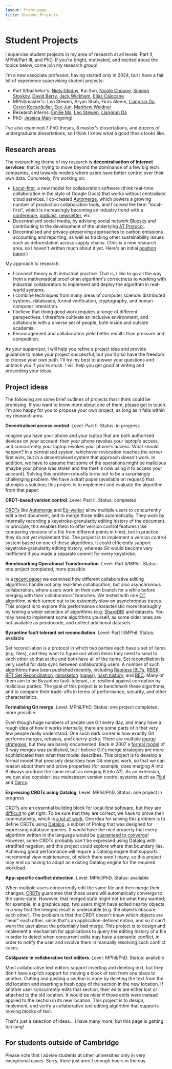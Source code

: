 ```yaml
---
layout: front-page
title: Student Projects
---
```


<h1>Student Projects</h1>

I supervise student projects in my area of research at all levels: Part II, MPhil/Part III, and PhD.
If you're bright, motivated, and excited about the topics below, come join my research group!

I'm a new associate professor, having started only in 2024, but I have a fair bit of experience
supervising student projects:

* Part II/bachelor's:
  [Niels Glodny](https://arxiv.org/abs/2507.22071),
  Kai Sun,
  [Nicole Choong](https://www.cl.cam.ac.uk/teaching/projects/archive/2023/nwyc2-dissertation.pdf),
  [Simeon Stoykov](https://www.cl.cam.ac.uk/teaching/projects/archive/2020/ss2476-dissertation.pdf),
  [David Berry](https://www.cst.cam.ac.uk/people/dgb37),
  [Jack Wickham](https://www.cl.cam.ac.uk/teaching/projects/archive/2019/jaw89-dissertation.pdf),
  [Elias Calocane](https://www.cl.cam.ac.uk/teaching/projects/archive/2018/ec581-dissertation.pdf)
* MPhil/master's:
  Leo Stewen,
  Aryan Shah,
  Firas Aleem,
  [Liangrun Da](https://github.com/TUM-DSE/research-work-archive/blob/main/archive/2024/winter/docs/msc_liangrun_da_design_and_verification_of_byzantine_fault_tolerant_crdts.pdf),
  [Ceren Kocaoğullar](https://www.cl.cam.ac.uk/teaching/masters/projects/archive/1921/CerenKocaogullarProject.pdf),
  [Eeo Jun](https://www.cl.cam.ac.uk/teaching/masters/projects/archive/1921/JunEeoProject.pdf),
  [Matthew Weidner](https://mattweidner.com/assets/pdf/acs-dissertation.pdf)
* Research interns:
  [Emilie Ma](https://arxiv.org/abs/2507.21122),
  [Leo Stewen](https://arxiv.org/abs/2404.11308),
  [Liangrun Da](https://arxiv.org/abs/2311.14007)
* PhD:
  [Jessica Man](https://www.cst.cam.ac.uk/people/psjm3) (ongoing)

I've also examined 7 PhD theses, 8 master's dissertations, and dozens of undergraduate dissertations, so
I think I know what a good thesis looks like.

Research areas
--------------

The overarching theme of my research is **decentralisation of Internet services**: that is, trying
to move beyond the dominance of a few big tech companies, and towards models where users have better
control over their own data. Concretely, I'm working on:

* [Local-first](https://www.inkandswitch.com/local-first/), a new model for collaboration software
  (think real-time collaboration in the style of Google Docs) that works without centralised cloud
  services. I co-created [Automerge](https://automerge.org/), which powers a growing number of
  production collaboration tools, and I coined the term "local-first", which is increasingly
  becoming an industry trend with a [conference](https://www.localfirstconf.com/),
  [podcast](https://www.localfirst.fm/), [newsletter](https://www.localfirstnews.com/), etc.
* Decentralised social media, by advising social network [Bluesky](https://bsky.social/about) and
  contributing to the development of the underlying [AT Protocol](https://atproto.com/).
* Decentralised and privacy-preserving approaches to carbon emissions accounting and reporting, as
  well as tracking other sustainability issues such as deforestation across supply chains. (This is
  a new research area, so I haven't written much about it yet. Here's an initial
  [position paper](https://arxiv.org/abs/2506.16347).)

My approach to research:

* I connect theory with industrial practice. That is, I like to go all the way from a mathematical
  proof of an algorithm's correctness to working with industrial collaborators to implement and
  deploy the algorithm in real-world systems.
* I combine techniques from many areas of computer science: distributed systems, databases, formal
  verification, cryptography, and human-computer interaction.
* I believe that doing good work requires a range of different perspectives. I therefore cultivate
  an inclusive environment, and collaborate with a diverse set of people, both inside and outside
  academia.
* Encouragement and collaboration yield better results than pressure and competition.

As your supervisor, I will help you refine a project idea and provide guidance to make your project
successful, but you'll also have the freedom to choose your own path. I'll try my best to answer
your questions and unblock you if you're stuck. I will help you get good at writing and presenting
your ideas.


Project ideas
-------------

The following are some brief outlines of projects that I think could be promising. If you want to
know more about one of them, please get in touch. I'm also happy for you to propose your own
project, as long as it falls within my research area.

**Decentralised access control**. Level: Part II. Status: in progress

Imagine you have your phone and your laptop that are both authorised devices on your account; then
your phone revokes your laptop's access, and concurrently your laptop revokes your phone's access.
What should happen? In a centralised system, whichever revocation reaches the server first wins, but
in a decentralised system that approach doesn't work. In addition, we have to assume that some of
the operations might be malicious (maybe your phone was stolen and the thief is now using it to
access your account). Solving this problem robustly turns out to be a surprisingly challenging
problem. We have a draft paper (available on request) that attempts a solution; this project is to
implement and evaluate the algorithm from that paper.

**CRDT-based version control**. Level: Part II. Status: completed

[CRDTs](https://crdt.tech/) like [Automerge](https://automerge.org/) and
[Eg-walker](https://arxiv.org/abs/2409.14252) allow multiple users to concurrently edit a text
document, and to merge those edits automatically. They work by internally recording
a keystroke-granularity editing history of the document. In principle, this enables them to offer
version control features (like comparing versions of a file from different points in time), but in
practice they do not yet implement this. The project is to implement a version control system based
on one of these algorithms. It could efficiently support keystroke-granularity editing history,
whereas Git would become very inefficient if you made a separate commit for every keystroke.

**Benchmarking Operational Transformation**. Level: Part II/MPhil. Status: one project completed, more possible

In a [recent paper](https://arxiv.org/abs/2409.14252) we examined how different collaborative
editing algorithms handle not only real-time collaboration, but also asynchronous collaboration,
where users work on their own branch for a while before merging with their collaborators' branches.
We tested with one [OT](https://en.wikipedia.org/wiki/Operational_transformation) algorithm, which
turned out to be extremely slow on asynchronous traces. This project is to explore this performance
characteristic more thoroughly by testing a wider selection of algorithms (e.g.
[ShareDB](https://github.com/share/sharedb)) and datasets. You may have to implement some algorithms
yourself, as some older ones are not available as peudocode, and collect additional datasets.

**Byzantine fault tolerant set reconciliation**. Level: Part II/MPhil. Status: available

Set reconciliation is a protocol in which two parties each have a set of items (e.g. files), and
they want to figure out which items they need to send to each other so that at the end both have all
of the items. Set reconciliation is very useful for data sync between collaborating users. A number
of such algorithms have been published recently, including
[Rateless IBLTs](https://arxiv.org/pdf/2402.02668),
[RBSR](https://logperiodic.com/rbsr.html),
[BFT Set Reconciliation](https://lsd.gnunet.org/lsd0003/),
[minisketch](https://github.com/sipa/minisketch) ([paper](https://arxiv.org/pdf/1905.10518)),
[hash history](https://oceanstore.cs.berkeley.edu/publications/papers/pdf/hh_icdcs03_kang.pdf), and
[BEC](https://arxiv.org/abs/2012.00472).
Many of them aim to be Byzantine fault-tolerant, i.e. resilient against corruption by malicious
parties. The goal of this project is to benchmark these algorithms, and to compare their trade-offs
in terms of performance, security, and other characteristics.

**Formalising Git merge**. Level: MPhil/PhD. Status: one project completed, more possible

Even though huge numbers of people use Git every day, and many have a rough idea of how it works
internally, there are some parts of it that very few people really understand. One such dark corner
is how exactly Git performs merges, rebases, and cherry-picks. There are multiple
[merge strategies](https://git-scm.com/docs/merge-strategies), but they are barely documented. Back
in 2007 a [formal model](https://www.cis.upenn.edu/~bcpierce/papers/diff3-short.pdf) of 3-way merges
was published, but I believe Git's merge strategies are more sophisticated than what that model
describes. This project is to develop a formal model that precisely describes how Git merges work,
so that we can reason about them and prove properties (for example, does merging A into B always
produce the same result as merging B into A?). As an extension, we can also consider less mainstream
version control systems such as [Pijul](https://pijul.org/manual/theory.html) and
[Darcs](https://en.wikibooks.org/wiki/Understanding_Darcs/Patch_theory).

**Expressing CRDTs using Datalog**. Level: MPhil/PhD. Status: one project in progress

[CRDTs](https://crdt.tech/) are an essential building block for
[local-first software](https://www.inkandswitch.com/local-first/), but they are
[difficult](https://www.cl.cam.ac.uk/techreports/UCAM-CL-TR-969.pdf) to get right. To be sure that
they are correct, we have to prove their commutativity, which is
[a lot of work](https://dl.acm.org/doi/pdf/10.1145/3133933).
One idea for solving this problem is to define CRDTs using
[Datalog](https://columbiadb.github.io/files/papers/datalog.pdf), a subset of Prolog that was
designed for expressing database queries. It would have the nice property that every algorithm
written in the language would be
[guaranteed to converge](https://speakerdeck.com/ept/data-structures-as-queries-expressing-crdts-using-datalog)!
However, some CRDTs probably can't be expressed using Datalog with stratified negation, and this
project could explore where that boundary lies. Achieving good performance will require a Datalog
engine that supports incremental view maintenance, of which there aren't many, so this project may
end up having to adapt an existing Datalog engine for the required workload.

**App-specific conflict detection**. Level: MPhil/PhD. Status: available

When multiple users concurrently edit the same file and then merge their changes,
[CRDTs](https://crdt.tech/) guarantee that those users will automatically converge to the same
state. However, that merged state might not be what they wanted; for example, in a graphics app, two
users might have edited nearby objects in a way that the merged result is undesirable (e.g. the
objects obscure each other). The problem is that the CRDT doesn't know which objects are "near" each
other, since that's an application-defined notion, and so it can't warn the user about the
potentially bad merge. This project is to design and implement a mechanism for applications to query
the editing history of a file in order to detect when concurrent edits may have a semantic conflict,
in order to notify the user and involve them in manually resolving such conflict cases.

**Cut&paste in collaborative text editors**. Level: MPhil/PhD. Status: available

Most collaborative text editors support inserting and deleting text, but they don't have explicit
support for moving a block of text from one place to another. Cutting and pasting a section is done
by deleting the text from the old location and inserting a fresh copy of the section in the new
location. If another user concurrently edits that section, their edits are either lost or attached
to the old location. It would be nicer if those edits were instead applied to the section in its new
location. This project is to design, implement, and verify a collaborative text editing algorithm
that supports moving blocks of text.

That's just a selection of ideas... I have many more, but this page is getting too long!


For students outside of Cambridge
---------------------------------

Please note that I advise students at other universities only in very exceptional cases. Sorry,
there just aren't enough hours in the day.
